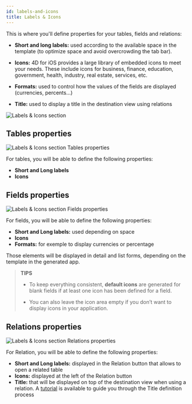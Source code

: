 ```yaml
---
id: labels-and-icons
title: Labels & Icons
---
```


This is where you'll define properties for your tables, fields and relations:

* **Short and long labels:** used according to the available space in the template (to optimize space and avoid overcrowding the tab bar).
* **Icons:** 4D for iOS provides a large library of embedded icons to meet your needs. These include icons for business, finance, education, government, health, industry, real estate, services, etc.

* **Formats:** used to control how the values of the fields are displayed (currencies, percents...)

* **Title:** used to display a title in the destination view using relations

![Labels & Icons section](assets/en/project-editor/Labels-&-icons-section-4D-for-iOS.png)

## Tables properties

![Labels & Icons section Tables properties](assets/en/project-editor/Tables-properties-Labels-icons-section-4D-for-iOS.png)

For tables, you will be able to define the following properties:

* **Short and Long labels**
* **Icons**

## Fields properties

![Labels & Icons section Fields properties](assets/en/project-editor/Fields-properties-Labels-icons-section-4D-for-iOS.png)

For fields, you will be able to define the following properties:

* **Short and Long labels:** used depending on space
* **Icons**
* **Formats:** for exemple to display currencies or percentage

Those elements will be displayed in detail and list forms, depending on the template in the generated app.

> **TIPS**
>
> * To keep everything consistent, **default icons** are generated for blank fields if at least one icon has been defined for a field. 
>
> * You can also leave the icon area empty if you don’t want to display icons in your application.

## Relations properties

![Labels & Icons section Relations properties](assets/en/project-editor/Relations-properties-Labels-icons-section-4D-for-iOS.png)

For Relation, you will be able to define the following properties:

* **Short and Long labels:** displayed in the Relation button that allows to open a related table
* **Icons:** displayed at the left of the Relation button
* **Title:** that will be displayed on top of the destination view when using a relation. A [tutorial](one-to-many-relations-title-definition.html) is available to guide you through the Title definition process